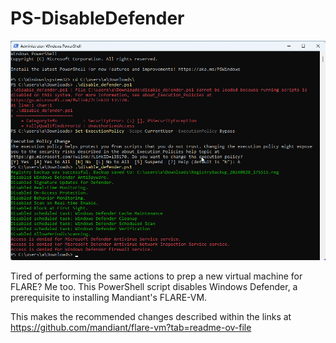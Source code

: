 # PS-DisableDefender
![Screenshot](https://github.com/ksyeung/PS-DisableDefender/blob/main/screenshot.png?raw=true)

Tired of performing the same actions to prep a new virtual machine for FLARE? Me too. This PowerShell script disables Windows Defender, a prerequisite to installing Mandiant's FLARE-VM.

This makes the recommended changes described within the links at https://github.com/mandiant/flare-vm?tab=readme-ov-file
